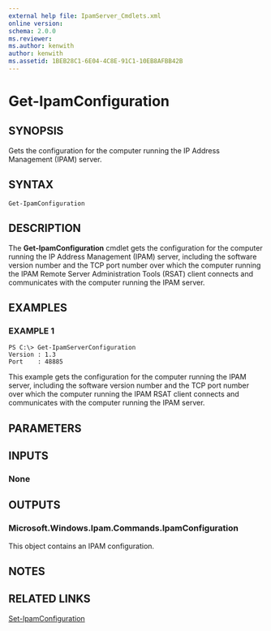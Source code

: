 ```yaml
---
external help file: IpamServer_Cmdlets.xml
online version: 
schema: 2.0.0
ms.reviewer:
ms.author: kenwith
author: kenwith
ms.assetid: 1BEB28C1-6E04-4C8E-91C1-10EB8AFBB42B
---
```


# Get-IpamConfiguration

## SYNOPSIS
Gets the configuration for the computer running the IP Address Management (IPAM) server.

## SYNTAX

```
Get-IpamConfiguration
```

## DESCRIPTION
The **Get-IpamConfiguration** cmdlet gets the configuration for the computer running the IP Address Management (IPAM) server, including the software version number and the TCP port number over which the computer running the IPAM Remote Server Administration Tools (RSAT) client connects and communicates with the computer running the IPAM server.

## EXAMPLES

### EXAMPLE 1
```
PS C:\> Get-IpamServerConfiguration
Version : 1.3 
Port    : 48885
```

This example gets the configuration for the computer running the IPAM server, including the software version number and the TCP port number over which the computer running the IPAM RSAT client connects and communicates with the computer running the IPAM server.

## PARAMETERS

## INPUTS

### None

## OUTPUTS

### Microsoft.Windows.Ipam.Commands.IpamConfiguration
This object contains an IPAM configuration.

## NOTES

## RELATED LINKS

[Set-IpamConfiguration](./Set-IpamConfiguration.md)

